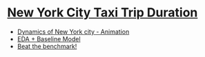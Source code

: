 # [New York City Taxi Trip Duration](https://www.kaggle.com/c/nyc-taxi-trip-duration)

* [Dynamics of New York city - Animation](https://www.kaggle.com/drgilermo/dynamics-of-new-york-city-animation)
* [EDA + Baseline Model](https://www.kaggle.com/aiswaryaramachandran/eda-baseline-model-0-40-rmse)
* [Beat the benchmark!](https://www.kaggle.com/danijelk/beat-the-benchmark)
